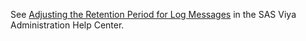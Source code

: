 See [Adjusting the Retention Period for Log Messages](https://documentation.sas.com/?cdcId=sasadmincdc&cdcVersion=default&docsetId=callogging&docsetTarget=n1dwvmcsjvmw61n0zyiasrfae2yh.htm) in the SAS Viya Administration Help Center.